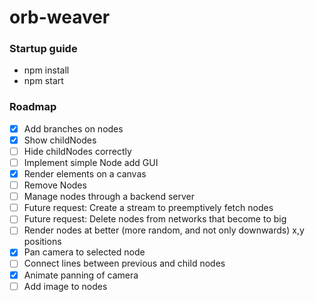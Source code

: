 # orb-weaver
### Startup guide
* npm install 
* npm start

### Roadmap
- [x] Add branches on nodes
- [x] Show childNodes
- [ ] Hide childNodes correctly 
- [ ] Implement simple Node add GUI 
- [x] Render elements on a canvas 
- [ ] Remove Nodes 
- [ ] Manage nodes through a backend server
- [ ] Future request: Create a stream to preemptively fetch nodes
- [ ] Future request: Delete nodes from networks that become to big
- [ ] Render nodes at better (more random, and not only downwards) x,y positions
- [x] Pan camera to selected node
- [ ] Connect lines between previous and child nodes
- [x] Animate panning of camera
- [ ] Add image to nodes 
